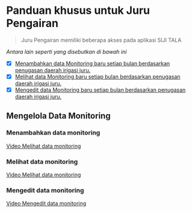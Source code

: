 # Panduan khusus untuk Juru Pengairan
> Juru Pengairan memiliki beberapa akses pada aplikasi SIJI TALA

*Antara lain seperti yang disebutkan di bawah ini*
 - [x] [Menambahkan data Monitoring baru setiap bulan berdasarkan penugasan daerah irigasi juru.](#menambahkan-data-monitoring)
 - [x] [Melihat data Monitoring baru setiap bulan berdasarkan penugasan daerah irigasi juru.](#melihat-data-monitoring)
 - [x] [Mengedit data Monitoring baru setiap bulan berdasarkan penugasan daerah irigasi juru.](#mengedit-data-monitoring)

## Mengelola Data Monitoring
### Menambahkan data monitoring
[Video Melihat data monitoring](pengamat/pengamat-lihat-monitoring.mp4 ':include :type=video width=100% height=500px controls')
### Melihat data monitoring
[Video Melihat data monitoring](pengamat/pengamat-lihat-monitoring.mp4 ':include :type=video width=100% height=500px controls')
### Mengedit data monitoring
[Video Mengedit data monitoring](pengamat/pengamat-edit-monitoring.mp4 ':include :type=video width=100% height=500px controls')